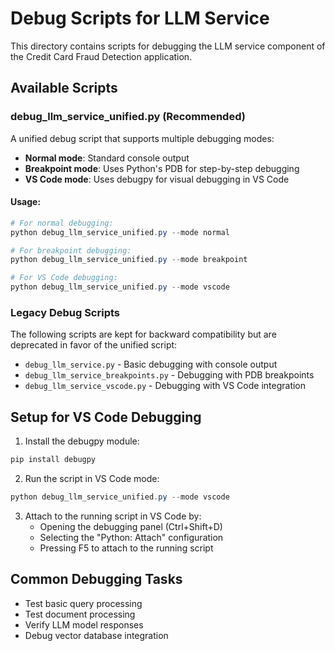 # Debug Scripts for LLM Service

This directory contains scripts for debugging the LLM service component of the Credit Card Fraud Detection application.

## Available Scripts

### debug_llm_service_unified.py (Recommended)
A unified debug script that supports multiple debugging modes:

- **Normal mode**: Standard console output
- **Breakpoint mode**: Uses Python's PDB for step-by-step debugging
- **VS Code mode**: Uses debugpy for visual debugging in VS Code

#### Usage:
```powershell
# For normal debugging:
python debug_llm_service_unified.py --mode normal

# For breakpoint debugging:
python debug_llm_service_unified.py --mode breakpoint

# For VS Code debugging:
python debug_llm_service_unified.py --mode vscode
```

### Legacy Debug Scripts

The following scripts are kept for backward compatibility but are deprecated in favor of the unified script:

- `debug_llm_service.py` - Basic debugging with console output
- `debug_llm_service_breakpoints.py` - Debugging with PDB breakpoints
- `debug_llm_service_vscode.py` - Debugging with VS Code integration

## Setup for VS Code Debugging

1. Install the debugpy module:
```powershell
pip install debugpy
```

2. Run the script in VS Code mode:
```powershell
python debug_llm_service_unified.py --mode vscode
```

3. Attach to the running script in VS Code by:
   - Opening the debugging panel (Ctrl+Shift+D)
   - Selecting the "Python: Attach" configuration
   - Pressing F5 to attach to the running script

## Common Debugging Tasks

- Test basic query processing
- Test document processing
- Verify LLM model responses
- Debug vector database integration
